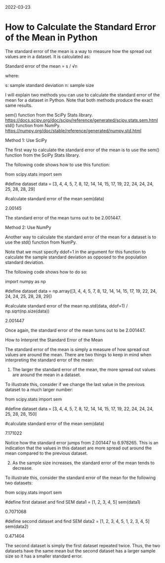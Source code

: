 2022-03-23 

# How to Calculate the Standard Error of the Mean in Python

The standard error of the mean is a way to measure how the spread out values are in a dataset.
It is calculated as:

Standard error of the mean = s / √n

where:

s: sample standard deviation
n: sample size

I will explain two methods you can use to calculate the standard error of the mean for a dataset in Python.
Note that both methods produce the exact same results.

sem() function from the SciPy Stats library.    https://docs.scipy.org/doc/scipy/reference/generated/scipy.stats.sem.html
std() function from NumPy.     https://numpy.org/doc/stable/reference/generated/numpy.std.html


Method 1: Use SciPy

The first way to calculate the standard error of the mean is to use the sem() function from the SciPy Stats library.

The following code shows how to use this function:


from scipy.stats import sem

#define dataset 
data = [3, 4, 4, 5, 7, 8, 12, 14, 14, 15, 17, 19, 22, 24, 24, 24, 25, 28, 28, 29]

#calculate standard error of the mean 
sem(data)

2.00145

The standard error of the mean turns out to be 2.001447.


Method 2: Use NumPy

Another way to calculate the standard error of the mean for a dataset is to use the std() function from NumPy.

Note that we must specify ddof=1 in the argument for this function to calculate the sample standard deviation as opposed to the population standard deviation.

The following code shows how to do so:


import numpy as np

#define dataset
data = np.array([3, 4, 4, 5, 7, 8, 12, 14, 14, 15, 17, 19, 22, 24, 24, 24, 25, 28, 28, 29])

#calculate standard error of the mean 
np.std(data, ddof=1) / np.sqrt(np.size(data))

2.001447

Once again, the standard error of the mean turns out to be 2.001447.


How to Interpret the Standard Error of the Mean

The standard error of the mean is simply a measure of how spread out values are around the mean. There are two things to keep in mind when interpreting the standard error of the mean:

1. The larger the standard error of the mean, the more spread out values are around the mean in a dataset.

To illustrate this, consider if we change the last value in the previous dataset to a much larger number:

from scipy.stats import sem

#define dataset 
data = [3, 4, 4, 5, 7, 8, 12, 14, 14, 15, 17, 19, 22, 24, 24, 24, 25, 28, 28, 150]

#calculate standard error of the mean 
sem(data)

7.171022

Notice how the standard error jumps from 2.001447 to 6.978265. This is an indication that the values in this dataset are more spread out around the mean compared to the previous dataset.

2. As the sample size increases, the standard error of the mean tends to decrease.

To illustrate this, consider the standard error of the mean for the following two datasets:

from scipy.stats import sem 

#define first dataset and find SEM
data1 = [1, 2, 3, 4, 5]
sem(data1)

0.7071068

#define second dataset and find SEM
data2 = [1, 2, 3, 4, 5, 1, 2, 3, 4, 5]
sem(data2)

0.471404

The second dataset is simply the first dataset repeated twice. Thus, the two datasets have the same mean but the second dataset has a larger sample size so it has a smaller standard error.

